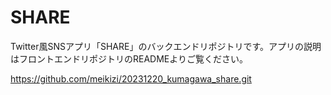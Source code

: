 # SHARE
Twitter風SNSアプリ「SHARE」のバックエンドリポジトリです。アプリの説明はフロントエンドリポジトリのREADMEよりご覧ください。

https://github.com/meikizi/20231220_kumagawa_share.git
